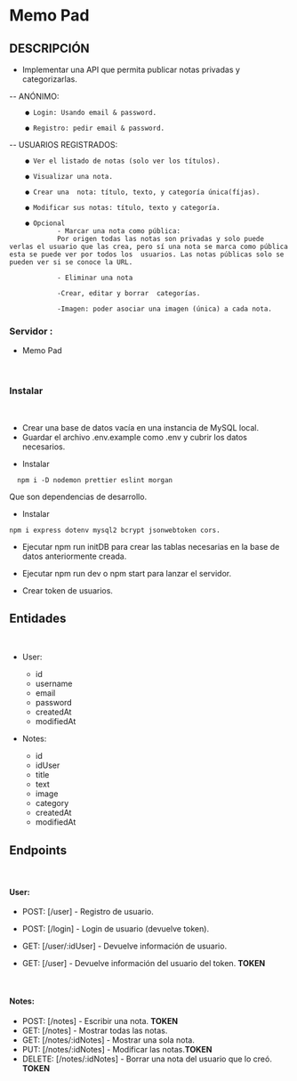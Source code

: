 # Memo Pad

## DESCRIPCIÓN

-   Implementar una API que permita publicar notas privadas y categorizarlas.

-- ANÓNIMO:

        ● Login: Usando email & password.

        ● Registro: pedir email & password.

-- USUARIOS REGISTRADOS:

        ● Ver el listado de notas (solo ver los títulos).

        ● Visualizar una nota.

        ● Crear una  nota: título, texto, y categoría única(fíjas).

        ● Modificar sus notas: título, texto y categoría.

        ● Opcional
                - Marcar una nota como pública:
                Por origen todas las notas son privadas y solo puede verlas el usuario que las crea, pero sí una nota se marca como pública esta se puede ver por todos los  usuarios. Las notas públicas solo se pueden ver si se conoce la URL.

                - Eliminar una nota

                -Crear, editar y borrar  categorías.

                -Imagen: poder asociar una imagen (única) a cada nota.

### Servidor :

-   Memo Pad

​

### Instalar

​

-   Crear una base de datos vacía en una instancia de MySQL local.
    ​
-   Guardar el archivo .env.example como .env y cubrir los datos necesarios.
    ​
    ​

*   Instalar

```
  npm i -D nodemon prettier eslint morgan
```

Que son dependencias de desarrollo.
​

-   Instalar

```
npm i express dotenv mysql2 bcrypt jsonwebtoken cors.
```

-   Ejecutar npm run initDB para crear las tablas necesarias en la base de datos anteriormente creada.
    ​
-   Ejecutar npm run dev o npm start para lanzar el servidor.

-   Crear token de usuarios.
    ​

## Entidades

​

-   User:

    -   id
    -   username
    -   email
    -   password
    -   createdAt
    -   modifiedAt
        ​

-   Notes:

    -   id
    -   idUser
    -   title
    -   text
    -   image
    -   category
    -   createdAt
    -   modifiedAt

## Endpoints

​

#### User:​

-   POST: [/user] - Registro de usuario.
    ​
-   POST: [/login] - Login de usuario (devuelve token).
    ​
-   GET: [/user/:idUser] - Devuelve información de usuario.
    ​
-   GET: [/user] - Devuelve información del usuario del token. **TOKEN**
    ​

    ​

#### Notes:

-   POST: [/notes] - Escribir una nota. **TOKEN**
    ​
-   GET: [/notes] - Mostrar todas las notas.
    ​
-   GET: [/notes/:idNotes] - Mostrar una sola nota.
    ​
-   PUT: [/notes/:idNotes] - Modificar las notas.**TOKEN**
    ​
-   DELETE: [/notes/:idNotes] - Borrar una nota del usuario que lo creó. **TOKEN**

